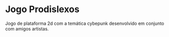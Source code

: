 # Jogo Prodislexos
Jogo de plataforma 2d com a temática cybepunk desenvolvido em conjunto com amigos artistas.